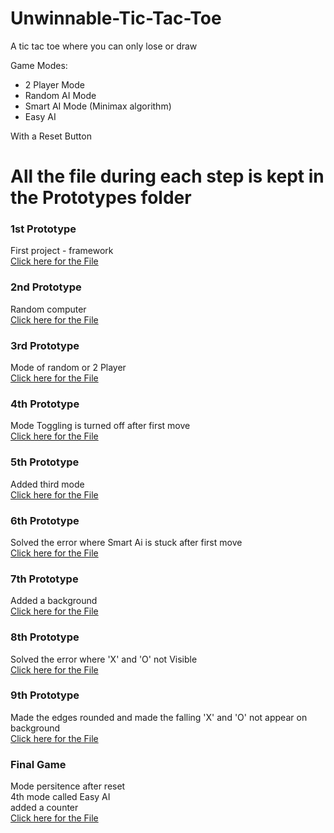 # Unwinnable-Tic-Tac-Toe
A tic tac toe where you can only lose or draw 

Game Modes:
- 2 Player Mode
- Random AI Mode
- Smart AI Mode (Minimax algorithm)
- Easy AI
  
With a Reset Button 

# All the file during each step is kept in the Prototypes folder

### 1st Prototype
First project - framework\
[Click here for the File](https://github.com/TempestAethel/Unwinnable-TicTacToe/blob/main/Prototypes/Proto1.html)

### 2nd Prototype
Random computer \
[Click here for the File](https://github.com/TempestAethel/Unwinnable-TicTacToe/blob/main/Prototypes/Proto2.html)

### 3rd Prototype
Mode of random or 2 Player\
[Click here for the File](https://github.com/TempestAethel/Unwinnable-TicTacToe/blob/main/Prototypes/Proto3.html)

### 4th Prototype
Mode Toggling is turned off after first move\
[Click here for the File](https://github.com/TempestAethel/Unwinnable-TicTacToe/blob/main/Prototypes/Proto4.html)

### 5th Prototype
Added third mode\
[Click here for the File](https://github.com/TempestAethel/Unwinnable-TicTacToe/blob/main/Prototypes/Proto5.html)

### 6th Prototype
Solved the error where Smart Ai is stuck after first move\
[Click here for the File](https://github.com/TempestAethel/Unwinnable-TicTacToe/blob/main/Prototypes/Proto6.html)

### 7th Prototype
Added a background \
[Click here for the File](https://github.com/TempestAethel/Unwinnable-TicTacToe/blob/main/Prototypes/Proto7.html)

### 8th Prototype
Solved the error where 'X' and 'O' not Visible\
[Click here for the File](https://github.com/TempestAethel/Unwinnable-TicTacToe/blob/main/Prototypes/Proto8.html)

### 9th Prototype
Made the edges rounded and made the falling 'X' and 'O' not appear on background\
[Click here for the File](https://github.com/TempestAethel/Unwinnable-TicTacToe/blob/main/Prototypes/Proto9.html)

### Final Game
Mode persitence after reset\
4th mode called Easy AI\
added a counter\
[Click here for the File](https://github.com/TempestAethel/Unwinnable-TicTacToe/blob/main/index.html)
